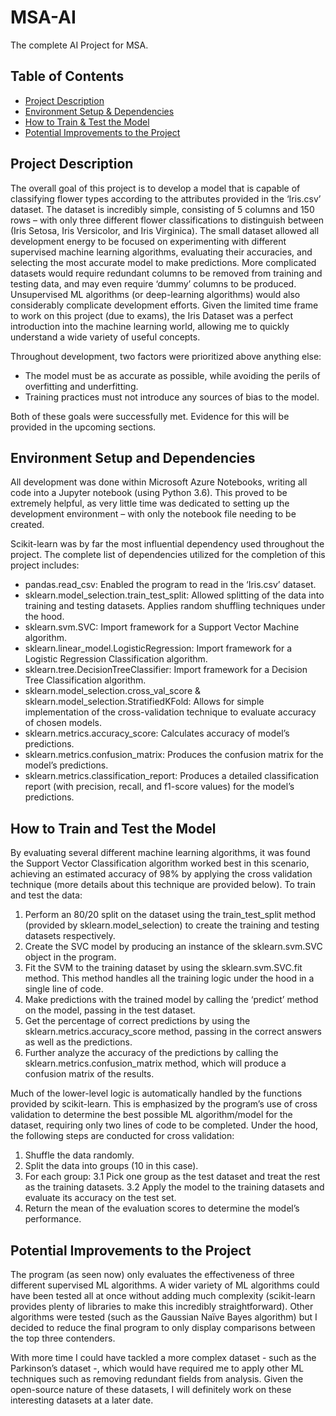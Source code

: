 # MSA-AI
The complete AI Project for MSA.

## Table of Contents
* [Project Description](#project-description)
* [Environment Setup & Dependencies](#environment-setup-and-dependencies)
* [How to Train & Test the Model](#how-to-train-and-test-the-model)
* [Potential Improvements to the Project](#potential-improvements-to-the-project)

## Project Description
The overall goal of this project is to develop a model that is capable of classifying flower types according to the attributes provided in the ‘Iris.csv’ dataset. The dataset is incredibly simple, consisting of 5 columns and 150 rows – with only three different flower classifications to distinguish between (Iris Setosa, Iris Versicolor, and Iris Virginica). The small dataset allowed all development energy to be focused on experimenting with different supervised machine learning algorithms, evaluating their accuracies, and selecting the most accurate model to make predictions. More complicated datasets would require redundant columns to be removed from training and testing data, and may even require ‘dummy’ columns to be produced. Unsupervised ML algorithms (or deep-learning algorithms) would also considerably complicate development efforts. Given the limited time frame to work on this project (due to exams), the Iris Dataset was a perfect introduction into the machine learning world, allowing me to quickly understand a wide variety of useful concepts.

Throughout development, two factors were prioritized above anything else:
*	The model must be as accurate as possible, while avoiding the perils of overfitting and underfitting. 
*	Training practices must not introduce any sources of bias to the model. 

Both of these goals were successfully met. Evidence for this will be provided in the upcoming sections.

## Environment Setup and Dependencies
All development was done within Microsoft Azure Notebooks, writing all code into a Jupyter notebook (using Python 3.6). This proved to be extremely helpful, as very little time was dedicated to setting up the development environment – with only the notebook file needing to be created.  

Scikit-learn was by far the most influential dependency used throughout the project. The complete list of dependencies utilized for the completion of this project includes:
*	pandas.read_csv: Enabled the program to read in the ‘Iris.csv’ dataset.
*	sklearn.model_selection.train_test_split: Allowed splitting of the data into training and testing datasets. Applies random shuffling techniques under the hood.
*	sklearn.svm.SVC: Import framework for a Support Vector Machine algorithm.
*	sklearn.linear_model.LogisticRegression: Import framework for a Logistic Regression Classification algorithm.
*	sklearn.tree.DecisionTreeClassifier: Import framework for a Decision Tree Classification algorithm.
*	sklearn.model_selection.cross_val_score & sklearn.model_selection.StratifiedKFold: Allows for simple implementation of the cross-validation technique to evaluate accuracy of chosen models.
*	sklearn.metrics.accuracy_score: Calculates accuracy of model’s predictions.
*	sklearn.metrics.confusion_matrix: Produces the confusion matrix for the model’s predictions.
*	sklearn.metrics.classification_report: Produces a detailed classification report (with precision, recall, and f1-score values) for the model’s predictions.

## How to Train and Test the Model
By evaluating several different machine learning algorithms, it was found the Support Vector Classification algorithm worked best in this scenario, achieving an estimated accuracy of 98% by applying the cross validation technique (more details about this technique are provided below). To train and test the data:
1.	Perform an 80/20 split on the dataset using the train_test_split method (provided by sklearn.model_selection) to create the training and testing datasets respectively.
2.	Create the SVC model by producing an instance of the sklearn.svm.SVC object in the program.
3.	Fit the SVM to the training dataset by using the sklearn.svm.SVC.fit method. This method handles all the training logic under the hood in a single line of code.
4.	Make predictions with the trained model by calling the ‘predict’ method on the model, passing in the test dataset.
5.	Get the percentage of correct predictions by using the sklearn.metrics.accuracy_score method, passing in the correct answers as well as the predictions.
6.	Further analyze the accuracy of the predictions by calling the sklearn.metrics.confusion_matrix method, which will produce a confusion matrix of the results.

Much of the lower-level logic is automatically handled by the functions provided by scikit-learn. This is emphasized by the program’s use of cross validation to determine the best possible ML algorithm/model for the dataset, requiring only two lines of code to be completed. Under the hood, the following steps are conducted for cross validation:
1.	Shuffle the data randomly.
2.	Split the data into groups (10 in this case).
3.	For each group:
    3.1 Pick one group as the test dataset and treat the rest as the training datasets.
    3.2 Apply the model to the training datasets and evaluate its accuracy on the test set.
4.	Return the mean of the evaluation scores to determine the model’s performance.

## Potential Improvements to the Project
The program (as seen now) only evaluates the effectiveness of three different supervised ML algorithms. A wider variety of ML algorithms could have been tested all at once without adding much complexity (scikit-learn provides plenty of libraries to make this incredibly straightforward). Other algorithms were tested (such as the Gaussian Naïve Bayes algorithm) but I decided to reduce the final program to only display comparisons between the top three contenders.

With more time I could have tackled a more complex dataset - such as the Parkinson’s dataset -, which would have required me to apply other ML techniques such as removing redundant fields from analysis. Given the open-source nature of these datasets, I will definitely work on these interesting datasets at a later date.
